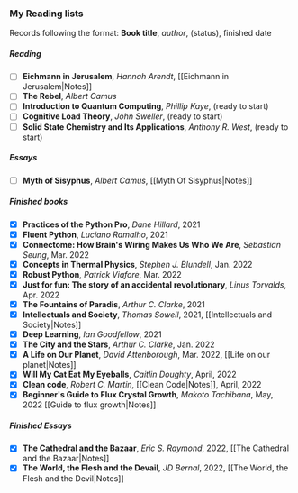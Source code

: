 ### My Reading lists
Records following the format: **Book title**, *author*, (status), finished date

##### Reading 
- [ ] **Eichmann in Jerusalem**, *Hannah Arendt*, [[Eichmann in Jerusalem|Notes]]
- [ ] **The Rebel**, *Albert Camus*
- [ ] **Introduction to Quantum Computing**, *Phillip Kaye*, (ready to start)
- [ ] **Cognitive Load Theory**, *John Sweller*, (ready to start)
- [ ] **Solid State Chemistry and Its Applications**, *Anthony R. West*, (ready to start)

##### Essays
- [ ] **Myth of Sisyphus**, *Albert Camus*, [[Myth Of Sisyphus|Notes]]

##### Finished books
- [x] **Practices of the Python Pro**, *Dane Hillard*, 2021
- [x] **Fluent Python**, *Luciano Ramalho*, 2021
- [x] **Connectome: How Brain's Wiring Makes Us Who We Are**, *Sebastian Seung*, Mar. 2022
- [x] **Concepts in Thermal Physics**, *Stephen J. Blundell*, Jan. 2022
- [x] **Robust Python**, *Patrick Viafore*, Mar. 2022
- [x] **Just for fun: The story of an accidental revolutionary**, *Linus Torvalds*, Apr. 2022
- [x] **The Fountains of Paradis**, *Arthur C. Clarke*, 2021
- [x] **Intellectuals and Society**, *Thomas Sowell*, 2021, [[Intellectuals and Society|Notes]]
- [x] **Deep Learning**, *Ian Goodfellow*, 2021
- [x] **The City and the Stars**, *Arthur C. Clarke*, Jan. 2022
- [x] **A Life on Our Planet**, *David Attenborough*, Mar. 2022, [[Life on our planet|Notes]]
- [x] **Will My Cat Eat My Eyeballs**, *Caitlin Doughty*, April, 2022
- [x] **Clean code**, *Robert C. Martin*, [[Clean Code|Notes]], April, 2022
- [x] **Beginner's Guide to Flux Crystal Growth**, *Makoto Tachibana*, May, 2022 [[Guide to flux growth|Notes]]

##### Finished Essays
- [x] **The Cathedral and the Bazaar**, *Eric S. Raymond*, 2022, [[The Cathedral and the Bazaar|Notes]]
- [x] **The World, the Flesh and the Devail**, *JD Bernal*, 2022, [[The World, the Flesh and the Devil|Notes]]